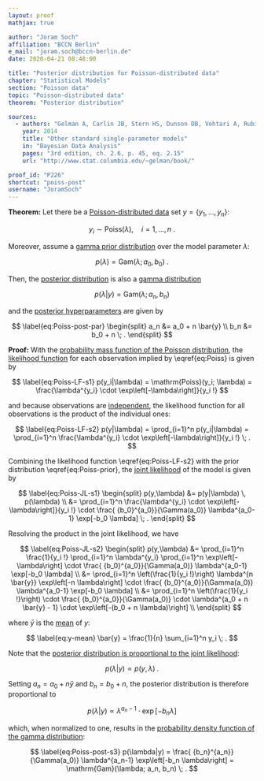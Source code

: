 ```yaml
---
layout: proof
mathjax: true

author: "Joram Soch"
affiliation: "BCCN Berlin"
e_mail: "joram.soch@bccn-berlin.de"
date: 2020-04-21 08:48:00

title: "Posterior distribution for Poisson-distributed data"
chapter: "Statistical Models"
section: "Poisson data"
topic: "Poisson-distributed data"
theorem: "Posterior distribution"

sources:
  - authors: "Gelman A, Carlin JB, Stern HS, Dunson DB, Vehtari A, Rubin DB"
    year: 2014
    title: "Other standard single-parameter models"
    in: "Bayesian Data Analysis"
    pages: "3rd edition, ch. 2.6, p. 45, eq. 2.15"
    url: "http://www.stat.columbia.edu/~gelman/book/"

proof_id: "P226"
shortcut: "poiss-post"
username: "JoramSoch"
---
```



**Theorem:** Let there be a [Poisson-distributed data](/D/poiss-data) set $y = \left\lbrace y_1, \ldots, y_n \right\rbrace$:

$$ \label{eq:Poiss}
y_i \sim \mathrm{Poiss}(\lambda), \quad i = 1, \ldots, n \; .
$$

Moreover, assume a [gamma prior distribution](/P/poiss-prior) over the model parameter $\lambda$:

$$ \label{eq:Poiss-prior}
p(\lambda) = \mathrm{Gam}(\lambda; a_0, b_0) \; .
$$

Then, the [posterior distribution](/D/post) is also a [gamma distribution](/D/gam)

$$ \label{eq:Poiss-post}
p(\lambda|y) = \mathrm{Gam}(\lambda; a_n, b_n)
$$

and the [posterior hyperparameters](/D/post) are given by

$$ \label{eq:Poiss-post-par}
\begin{split}
a_n &= a_0 + n \bar{y} \\
b_n &= b_0 + n \; .
\end{split}
$$


**Proof:** With the [probability mass function of the Poisson distribution](/P/poiss-pmf), the [likelihood function](/D/lf) for each observation implied by \eqref{eq:Poiss} is given by

$$ \label{eq:Poiss-LF-s1}
p(y_i|\lambda) = \mathrm{Poiss}(y_i; \lambda) = \frac{\lambda^{y_i} \cdot \exp\left[-\lambda\right]}{y_i !}
$$

and because observations are [independent](/D/ind), the likelihood function for all observations is the product of the individual ones:

$$ \label{eq:Poiss-LF-s2}
p(y|\lambda) = \prod_{i=1}^n p(y_i|\lambda) = \prod_{i=1}^n \frac{\lambda^{y_i} \cdot \exp\left[-\lambda\right]}{y_i !} \; .
$$

Combining the likelihood function \eqref{eq:Poiss-LF-s2} with the prior distribution \eqref{eq:Poiss-prior}, the [joint likelihood](/D/jl) of the model is given by

$$ \label{eq:Poiss-JL-s1}
\begin{split}
p(y,\lambda) &= p(y|\lambda) \, p(\lambda) \\
&= \prod_{i=1}^n \frac{\lambda^{y_i} \cdot \exp\left[-\lambda\right]}{y_i !} \cdot \frac{ {b_0}^{a_0}}{\Gamma(a_0)} \lambda^{a_0-1} \exp[-b_0 \lambda] \; .
\end{split}
$$

Resolving the product in the joint likelihood, we have

$$ \label{eq:Poiss-JL-s2}
\begin{split}
p(y,\lambda) &= \prod_{i=1}^n \frac{1}{y_i !} \prod_{i=1}^n \lambda^{y_i} \prod_{i=1}^n \exp\left[-\lambda\right] \cdot \frac{ {b_0}^{a_0}}{\Gamma(a_0)} \lambda^{a_0-1} \exp[-b_0 \lambda] \\
&= \prod_{i=1}^n \left(\frac{1}{y_i !}\right) \lambda^{n \bar{y}} \exp\left[-n \lambda\right] \cdot \frac{ {b_0}^{a_0}}{\Gamma(a_0)} \lambda^{a_0-1} \exp[-b_0 \lambda] \\
&= \prod_{i=1}^n \left(\frac{1}{y_i !}\right) \cdot \frac{ {b_0}^{a_0}}{\Gamma(a_0)}  \cdot \lambda^{a_0 + n \bar{y} - 1} \cdot \exp\left[-(b_0 + n \lambda)\right] \\
\end{split}
$$

where $\bar{y}$ is the [mean](/D/mean-samp) of $y$:

$$ \label{eq:y-mean}
\bar{y} = \frac{1}{n} \sum_{i=1}^n y_i \; .
$$

Note that the [posterior distribution is proportional to the joint likelihood](/P/post-jl):

$$ \label{eq:Poiss-post-s1}
p(\lambda|y) \propto p(y,\lambda) \; .
$$

Setting $a_n = a_0 + n \bar{y}$ and $b_n = b_0 + n$, the posterior distribution is therefore proportional to

$$ \label{eq:Poiss-post-s2}
p(\lambda|y) \propto \lambda^{a_n-1} \cdot \exp\left[-b_n \lambda\right]
$$

which, when normalized to one, results in the [probability density function of the gamma distribution](/P/gam-pdf):

$$ \label{eq:Poiss-post-s3}
p(\lambda|y) = \frac{ {b_n}^{a_n}}{\Gamma(a_0)} \lambda^{a_n-1} \exp\left[-b_n \lambda\right] = \mathrm{Gam}(\lambda; a_n, b_n) \; .
$$